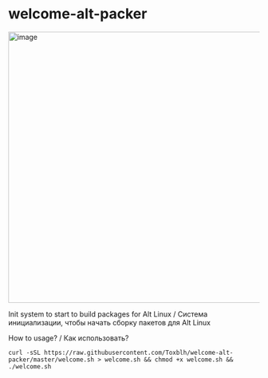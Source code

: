 # welcome-alt-packer

<img width="544" alt="image" src="https://github.com/Toxblh/welcome-alt-packer/assets/2198153/5ce1909a-3122-4cab-b968-9148815eeb7d">

Init system to start to build packages for Alt Linux / Система инициализации, чтобы начать сборку пакетов для Alt Linux

How to usage? / Как использовать? 

```shell
curl -sSL https://raw.githubusercontent.com/Toxblh/welcome-alt-packer/master/welcome.sh > welcome.sh && chmod +x welcome.sh && ./welcome.sh
```
